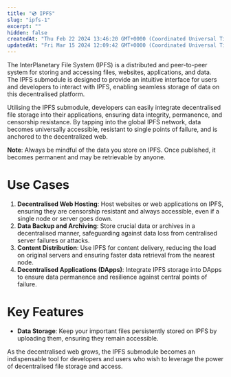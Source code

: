 ```yaml
---
title: "💿 IPFS"
slug: "ipfs-1"
excerpt: ""
hidden: false
createdAt: "Thu Feb 22 2024 13:46:20 GMT+0000 (Coordinated Universal Time)"
updatedAt: "Fri Mar 15 2024 12:09:42 GMT+0000 (Coordinated Universal Time)"
---
```

The InterPlanetary File System (IPFS) is a distributed and peer-to-peer system for storing and accessing files, websites, applications, and data. The IPFS submodule is designed to provide an intuitive interface for users and developers to interact with IPFS, enabling seamless storage of data on this decentralised platform.

Utilising the IPFS submodule, developers can easily integrate decentralised file storage into their applications, ensuring data integrity, permanence, and censorship resistance. By tapping into the global IPFS network, data becomes universally accessible, resistant to single points of failure, and is anchored to the decentralized web.

**Note**: Always be mindful of the data you store on IPFS. Once published, it becomes permanent and may be retrievable by anyone.

# **Use Cases**

1. **Decentralised Web Hosting**: Host websites or web applications on IPFS, ensuring they are censorship resistant and always accessible, even if a single node or server goes down.
2. **Data Backup and Archiving**: Store crucial data or archives in a decentralised manner, safeguarding against data loss from centralised server failures or attacks.
3. **Content Distribution**: Use IPFS for content delivery, reducing the load on original servers and ensuring faster data retrieval from the nearest node.
4. **Decentralised Applications (DApps)**: Integrate IPFS storage into DApps to ensure data permanence and resilience against central points of failure.

# **Key Features**

- **Data Storage**: Keep your important files persistently stored on IPFS by uploading them, ensuring they remain accessible.

As the decentralised web grows, the IPFS submodule becomes an indispensable tool for developers and users who wish to leverage the power of decentralised file storage and access.
